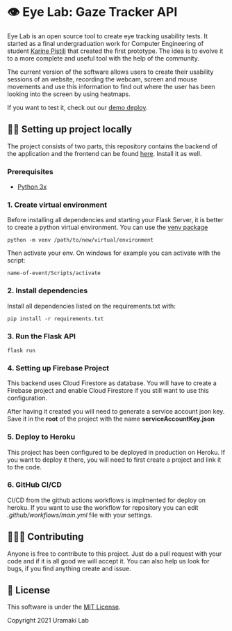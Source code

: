 # 👁️ Eye Lab: Gaze Tracker API

Eye Lab is an open source tool to create eye tracking usability tests. It started as a final undergraduation work for Computer Engineering of student [Karine Pistili](https://www.linkedin.com/in/karine-pistili/) that created the first prototype. The idea is to evolve it to a more complete and useful tool with the help of the community.

The current version of the software allows users to create their usability sessions of an website, recording the webcam, screen and mouse movements and use this information to find out where the user has been looking into the screen by using heatmaps.

If you want to test it, check out our [demo deploy](https://web-eye-tracker-front.web.app/).

## 👩‍💻 Setting up project locally

The project consists of two parts, this repository contains the backend of the application and the frontend can be found [here](https://github.com/uramakilab/web-eye-tracker-front). Install it as well.

### Prerequisites

* [Python 3x](https://www.python.org/downloads/)

### 1. Create virtual environment

Before installing all dependencies and starting your Flask Server, it is better to create a python virtual environment. You can use the [venv package](https://docs.python.org/3/library/venv.html)

```
python -m venv /path/to/new/virtual/environment
```

Then activate your env. On windows for example you can activate with the script:

```
name-of-event/Scripts/activate
```

### 2. Install dependencies

Install all dependencies listed on the requirements.txt with:

```
pip install -r requirements.txt
```

### 3. Run the Flask API

```
flask run
```

### 4. Setting up Firebase Project

This backend uses Cloud Firestore as database. You will have to create a Firebase project and enable Cloud Firestore if you still want to use this configuration. 

After having it created you will need to generate a service account json key. Save it in the **root** of the project with the name **serviceAccountKey.json**


### 5. Deploy to Heroku

This project has been configured to be deployed in production on Heroku. If you want to deploy it there, you will need to first create a project and link it to the code.

### 6. GitHub CI/CD

CI/CD from the github actions workflows is implmented for deploy on heroku. If you want to use the workflow for repository you can edit *.github/workflows/main.yml* file with your settings.

## 🧑‍🤝‍🧑 Contributing

Anyone is free to contribute to this project. Just do a pull request with your code and if it is all good we will accept it. You can also help us look for bugs, if you find anything create and issue.

## 📃 License

This software is under the [MIT License](https://opensource.org/licenses/MIT). 

Copyright 2021 Uramaki Lab
